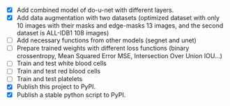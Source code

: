 - [x] Add combined model of do-u-net with different layers.
- [x] Add data augmentation with two datasets (optimized dataset with only 10 images with their masks and edge-masks 13 images, and the second dataset is ALL-IDB1 108 images)
- [ ] Add necessary functions from other models (segnet and unet)
- [ ] Prepare trained weights with different loss functions (binary crossentropy, Mean Squared Error MSE, Intersection Over Union IOU...)
- [ ] Train and test white blood cells
- [ ] Train and test red blood cells
- [ ] Train and test platelets
- [x] Publish this project to PyPI.
- [x] Publish a stable python script to PyPI.
